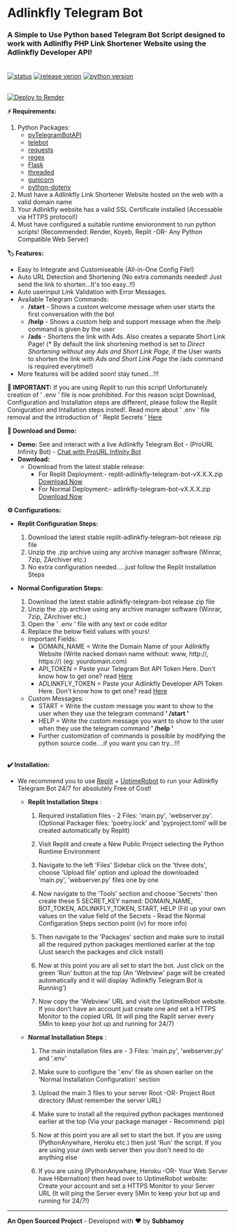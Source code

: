 # Adlinkfly Telegram Bot

### A Simple to Use Python based Telegram Bot Script designed to work with Adlinlfly PHP Link Shortener Website using the Adlinkfly Developer API!<br></br>
[![status](https://img.shields.io/badge/status-active-brightgreen.svg?style=flat)](https://github.com/techishfellow/adlinkfly-telegram-bot)
[![release verion](https://img.shields.io/badge/release-v2.1.0-yellow.svg?style=flat)](https://github.com/techishfellow/adlinkfly-telegram-bot/releases/)
[![python version](https://img.shields.io/badge/python-v3.11.x-blue.svg?style=flat)](https://www.python.org/downloads/)
<br></br>

[![Deploy to Render](https://render.com/images/deploy-to-render-button.svg)](https://render.com/deploy?repo=https://github.com/techishfellow/adlinkfly-telegram-bot.git)

**⚡ Requirements:**

1. Python Packages:
   * [pyTelegramBotAPI](https://pypi.org/project/pyTelegramBotAPI/)
   * [telebot](https://pypi.org/project/telebot/)
   * [requests](https://pypi.org/project/requests/)
   * [regex](https://pypi.org/project/regex/)
   * [Flask](https://pypi.org/project/Flask/)
   * [threaded](https://pypi.org/project/threaded/)
   * [gunicorn](https://pypi.org/project/gunicorn/)
   * [python-dotenv](https://pypi.org/project/python-dotenv/)
2. Must have a Adlinkfly Link Shortener Website hosted on the web with a valid domain name
3. Your Adlinkfly website has a valid SSL Certificate installed (Accessable via HTTPS protocol!)
4. Must have configured a suitable runtime envioronment to run python scripts!
(Recommended: Render, Koyeb, Replit -OR- Any Python Compatible Web Server)

**🏷️ Features:**
* Easy to Integrate and Customiseable (All-in-One Config File!)
* Auto URL Detection and Shortening (No extra commands needed! Just send the link to shorten...It's too easy..!!)
* Auto userinput Link Validation with Error Messages.
* Available Telegram Commands:
  * **/start** - Shows a custom welcome message when user starts the first conversation with the bot
  * **/help** - Shows a custom help and support message when the /help command is given by the user
  * **/ads** - Shortens the link with Ads. Also creates a separate Short Link Page!
  (* By default the link shortening method is set to *Direct Shortening without any Ads and Short Link Page*, if the User wants to shorten the link with *Ads and Short Link Page* the /ads command is required everytime!)
* More features will be added soon! stay tuned...!!!

**🌟 IMPORTANT:** If you are using *Replit* to run this script! Unfortunately creation of ' .env ' file is now prohibited. For this reason scipt Download, Configuration and Installation steps are different, please follow the Replit Coniguration and Intallation steps insted!. Read more about ' .env ' file removal and the introduction of ' Replit Secrets ' [Here](https://docs.replit.com/programming-ide/storing-sensitive-information-environment-variables)

**🔽 Download and Demo:**
* **Demo:** See and interact with a live Adlinkfly Telegram Bot - (ProURL Infinity Bot) - [Chat with ProURL Infinity Bot](https://t.me/ProURL_bot)
* **Download:**
   * Download from the latest stable release:
      * For Replit Deployment:-  replit-adlinkfly-telegram-bot-vX.X.X.zip [Download Now](https://github.com/techishfellow/adlinkfly-telegram-bot/releases/)
      * For Normal Deployment:- adlinkfly-telegram-bot-vX.X.X.zip [Download Now](https://github.com/techishfellow/adlinkfly-telegram-bot/releases/)

**⚙️ Configurations:**

* **Replit Configuration Steps:**

   1. Download the latest stable replit-adlinkfly-telegram-bot release zip file
   2. Unzip the .zip archive using any archive manager software (Winrar, 7zip, ZArchiver etc.)
   3. No extra configuration needed.....just follow the Replit Installation Steps

* **Normal Configuration Steps:**
   
   1. Download the latest stable adlinkfly-telegram-bot release zip file
   2. Unzip the .zip archive using any archive manager software (Winrar, 7zip, ZArchiver etc.)
   3. Open the ' .env ' file with any text or code editor
   4. Replace the below field values with yours!
   * Important Fields:
      * DOMAIN_NAME = Write the Domain Name of your Adlinkfly Website (Write nacked domain name without: www,  http://,  https://) (eg: yourdomain.com)
      * API_TOKEN = Paste your Telegram Bot API Token Here.
      Don't know how to get one? read [Here](https://dash11.comm100.io/kb/100/f9627b0c-6ff8-45c5-bdf5-b627f234d9bf/a/c8c7d736-f458-42ff-a863-f41b24fa5d02/where-do-i-find-telegram-bot-token)
      * ADLINKFLY_TOKEN = Paste your Adlinkfly Developer API Token Here.
      Don't know how to get one? read [Here](https://docs.mightyscripts.com/adlinkfly/#api_tools)
   * Custom Messages:
      * START = Write the custom message you want to show to the user when they use the telegram command **' /start '**
      * HELP = Write the custom message you want to show to the user when they use the telegram command **' /help '**
      * Further customization of commands is possible by modifying the python source code....if you want you can try...!!!<br></br>


**✔️ Installation:**
 * We recommend you to use [Replit](https://replit.com) + [UptimeRobot](https://uptimerobot.com) to run your Adlinkfly Telegram Bot 24/7 for absolutely Free of Cost!

     * **Replit Installation Steps** :
        1. Required installation files  - 2 Files: 'main.py', 'webserver.py'. (Optional Packager files: 'poetry.lock' and 'pyproject.toml' will be created automatically by Replit)

        2. Visit Replit and create a New Public Project selecting the Python Runtime Environment

        3. Navigate to the left 'Files' Sidebar click on the 'three dots', choose 'Upload file' option and upload the downloaded 'main.py', 'webserver.py' files one by one

        4. Now navigate to the 'Tools' section and choose 'Secrets' then create these 5 SECRET_KEY named: DOMAIN_NAME, BOT_TOKEN, ADLINKFLY_TOKEN, START, HELP (Fill up your own values on the value field of the Secrets - Read the Normal Configaration Steps section point (iv) for more info)

        5. Then navigate to the 'Packages' section and make sure to install all the required python packages mentioned earlier at the top (Just search the packages and click install)

        6. Now at this point you are all set to start the bot. Just click on the green 'Run' button at the top (An 'Webview' page will be created automatically and it will display 'Adlinkfly Telegram Bot is Running')

        7. Now copy the 'Webview' URL and visit the UptimeRobot website. If you don't have an account just create one and set a HTTPS Monitor to the copied URL (It will ping the Raplit server every 5Min to keep your bot up and running for 24/7)

     * **Normal Installation Steps** :

        1. The main installation files are - 3
        Files: 'main.py', 'webserver.py' and '.env'

        2. Make sure to configure the '.env' file as shown earlier on the 'Normal Installation Configuration' section

        3. Upload the main 3 files to your server Root -OR- Project Root directory (Must remember the server URL)

        4. Make sure to install all the required python packages mentioned earlier at the top (Via your package manager - Recommend: pip)

        5. Now at this point you are all set to start the bot. If you are using (PythonAnywhare, Heroku etc.) then just 'Run' the script. If you are using your own web server then you don't need to do anything else

        6. If you are using (PythonAnywhare, Heroku -OR- Your Web Server have Hibernation) then head over to UptimeRobot website: Create your account and set a HTTPS Monitor to your Server URL
        (It will ping the Server every 5Min to keep your bot up and running for 24/7!)

***
**An Open Sourced Project** - Developed with &hearts; by **Subhamoy**
